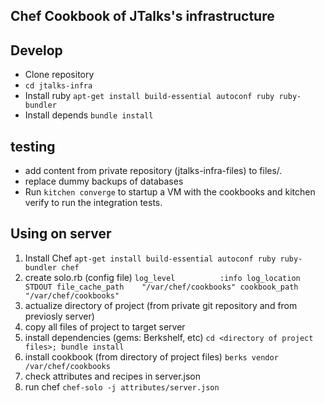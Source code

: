 Chef Cookbook of JTalks's infrastructure
----

## Develop

- Clone repository
- `cd jtalks-infra`
- Install ruby   `apt-get install build-essential autoconf ruby ruby-bundler`
- Install depends `bundle install`
## testing
- add content from private repository (jtalks-infra-files) to files/.
- replace dummy backups of databases
- Run `kitchen converge` to startup a VM with the cookbooks and kitchen verify to run the integration tests.


## Using on server

1) Install Chef  `apt-get install build-essential autoconf ruby ruby-bundler chef`
2) create solo.rb (config file)
	`log_level          :info
	log_location       STDOUT
	file_cache_path    "/var/chef/cookbooks"
	cookbook_path      "/var/chef/cookbooks"`
3) actualize directory of project <files> (from private git repository and from previosly server)
4) copy all files of project to target server
5) install dependencies (gems: Berkshelf, etc) `cd <directory of project files>; bundle install`
6) install cookbook (from directory of project files) `berks vendor /var/chef/cookbooks`
7) check attributes and recipes in server.json
8) run chef   `chef-solo -j attributes/server.json`
